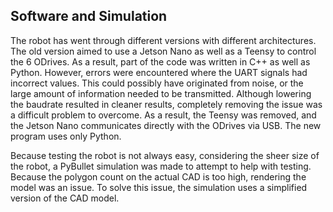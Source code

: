 ## Software and Simulation

The robot has went through different versions with different architectures. The old version aimed to use a Jetson Nano as well as a Teensy to control the 6 ODrives. As a result, part of the code was written in C++ as well as Python. However, errors were encountered where the UART signals had incorrect values. This could possibly have originated from noise, or the large amount of information needed to be transmitted. Although lowering the baudrate resulted in cleaner results, completely removing the issue was a difficult problem to overcome. As a result, the Teensy was removed, and the Jetson Nano communicates directly with the ODrives via USB. The new program uses only Python.

Because testing the robot is not always easy, considering the sheer size of the robot, a PyBullet simulation was made to attempt to help with testing. Because the polygon count on the actual CAD is too high, rendering the model was an issue. To solve this issue, the simulation uses a simplified version of the CAD model.
